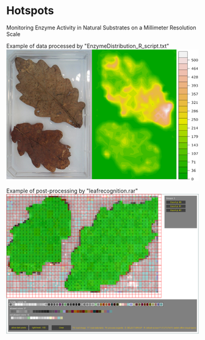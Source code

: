 # Hotspots
Monitoring Enzyme Activity in Natural Substrates on a Millimeter Resolution Scale


Example of data processed by "EnzymeDistribution_R_script.txt"
![alt tag](https://github.com/VetrovskyTomas/Hotspots/blob/master/EnzymeDistributionExample.png)

Example of post-processing by "leafrecognition.rar"
![alt tag](https://github.com/VetrovskyTomas/Hotspots/blob/master/LeafRecognitionExample.png)
